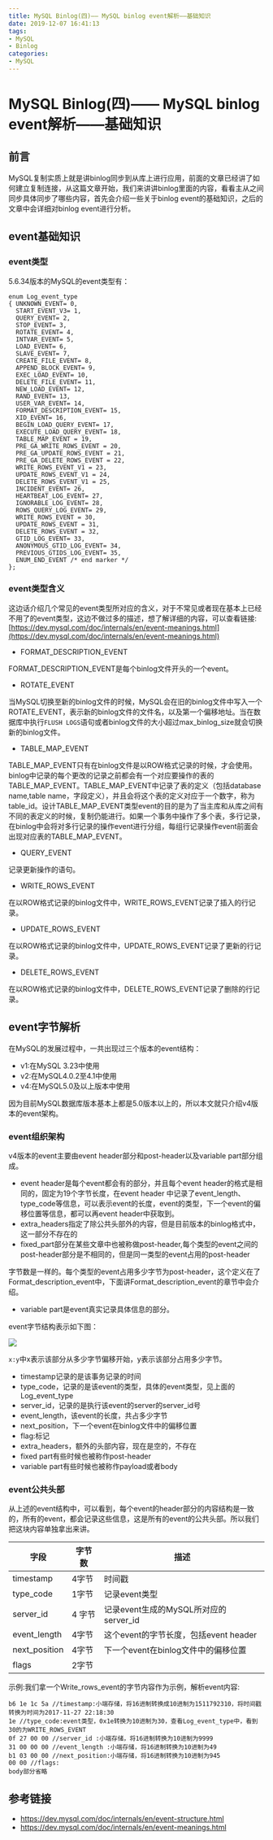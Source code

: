 ```yaml
---
title: MySQL Binlog(四)—— MySQL binlog event解析——基础知识
date: 2019-12-07 16:41:13
tags:
- MySQL
- Binlog
categories:
- MySQL
---
```


# MySQL Binlog(四)—— MySQL binlog event解析——基础知识

## 前言

MySQL复制实质上就是讲binlog同步到从库上进行应用，前面的文章已经讲了如何建立复制连接，从这篇文章开始，我们来讲讲binlog里面的内容，看看主从之间同步具体同步了哪些内容，首先会介绍一些关于binlog event的基础知识，之后的文章中会详细对binlog event进行分析。

## event基础知识

### event类型

5.6.34版本的MySQL的event类型有：

```
enum Log_event_type
{ UNKNOWN_EVENT= 0,
  START_EVENT_V3= 1,
  QUERY_EVENT= 2,
  STOP_EVENT= 3,
  ROTATE_EVENT= 4,
  INTVAR_EVENT= 5,
  LOAD_EVENT= 6,
  SLAVE_EVENT= 7,  
  CREATE_FILE_EVENT= 8,
  APPEND_BLOCK_EVENT= 9,
  EXEC_LOAD_EVENT= 10,
  DELETE_FILE_EVENT= 11,
  NEW_LOAD_EVENT= 12,
  RAND_EVENT= 13,
  USER_VAR_EVENT= 14,
  FORMAT_DESCRIPTION_EVENT= 15,
  XID_EVENT= 16,
  BEGIN_LOAD_QUERY_EVENT= 17,
  EXECUTE_LOAD_QUERY_EVENT= 18,
  TABLE_MAP_EVENT = 19,
  PRE_GA_WRITE_ROWS_EVENT = 20,
  PRE_GA_UPDATE_ROWS_EVENT = 21,
  PRE_GA_DELETE_ROWS_EVENT = 22,
  WRITE_ROWS_EVENT_V1 = 23,
  UPDATE_ROWS_EVENT_V1 = 24,
  DELETE_ROWS_EVENT_V1 = 25,
  INCIDENT_EVENT= 26,
  HEARTBEAT_LOG_EVENT= 27,
  IGNORABLE_LOG_EVENT= 28,
  ROWS_QUERY_LOG_EVENT= 29,
  WRITE_ROWS_EVENT = 30,
  UPDATE_ROWS_EVENT = 31,
  DELETE_ROWS_EVENT = 32,
  GTID_LOG_EVENT= 33,
  ANONYMOUS_GTID_LOG_EVENT= 34,
  PREVIOUS_GTIDS_LOG_EVENT= 35,
  ENUM_END_EVENT /* end marker */
};
```

### event类型含义

这边话介绍几个常见的event类型所对应的含义，对于不常见或者现在基本上已经不用了的event类型，这边不做过多的描述，想了解详细的内容，可以查看链接:
[https://dev.mysql.com/doc/internals/en/event-meanings.html](https://dev.mysql.com/doc/internals/en/event-meanings.html)

* FORMAT_DESCRIPTION_EVENT

FORMAT_DESCRIPTION_EVENT是每个binlog文件开头的一个event。

* ROTATE_EVENT

当MySQL切换至新的binlog文件的时候，MySQL会在旧的binlog文件中写入一个ROTATE_EVENT，表示新的binlog文件的文件名，以及第一个偏移地址。当在数据库中执行`FLUSH LOGS`语句或者binlog文件的大小超过max_binlog_size就会切换新的binlog文件。 

* TABLE_MAP_EVENT

TABLE_MAP_EVENT只有在binlog文件是以ROW格式记录的时候，才会使用。binlog中记录的每个更改的记录之前都会有一个对应要操作的表的TABLE_MAP_EVENT。TABLE_MAP_EVENT中记录了表的定义（包括database name,table name，字段定义），并且会将这个表的定义对应于一个数字，称为table_id。设计TABLE_MAP_EVENT类型event的目的是为了当主库和从库之间有不同的表定义的时候，复制仍能进行。如果一个事务中操作了多个表，多行记录，在binlog中会将对多行记录的操作event进行分组，每组行记录操作event前面会出现对应表的TABLE_MAP_EVENT。

* QUERY_EVENT

记录更新操作的语句。

* WRITE_ROWS_EVENT

在以ROW格式记录的binlog文件中，WRITE_ROWS_EVENT记录了插入的行记录。

* UPDATE_ROWS_EVENT

在以ROW格式记录的binlog文件中，UPDATE_ROWS_EVENT记录了更新的行记录。

* DELETE_ROWS_EVENT

在以ROW格式记录的binlog文件中，DELETE_ROWS_EVENT记录了删除的行记录。

## event字节解析

在MySQL的发展过程中，一共出现过三个版本的event结构：

* v1:在MySQL 3.23中使用
* v2:在MySQL4.0.2至4.1中使用
* v4:在MySQL5.0及以上版本中使用

因为目前MySQL数据库版本基本上都是5.0版本以上的，所以本文就只介绍v4版本的event架构。

### event组织架构

v4版本的event主要由event header部分和post-header以及variable part部分组成。

* event header是每个event都会有的部分，并且每个event header的格式是相同的，固定为19个字节长度，在event header 中记录了event_length、type_code等信息，可以表示event的长度，event的类型，下一个event的偏移位置等信息，都可以再event header中获取到。
* extra_headers指定了除公共头部外的内容，但是目前版本的binlog格式中，这一部分不存在的
* fixed_part部分在某些文章中也被称做post-header,每个类型的event之间的post-header部分是不相同的，但是同一类型的event占用的post-header

字节数是一样的。每个类型的event占用多少字节为post-header，这个定义在了Format_description_event中，下面讲Format_description_event的章节中会介绍。

* variable part是event真实记录具体信息的部分。

event字节结构表示如下图：

![](https://raw.githubusercontent.com/Win-Man/pic-storage/master/img/20191207183950.png)

`x:y`中x表示该部分从多少字节偏移开始，y表示该部分占用多少字节。
* timestamp记录的是该事务记录的时间
* type_code，记录的是该event的类型，具体的event类型，见上面的Log_event_type
* server_id，记录的是执行该event的server的server_id号
* event_length，该event的长度，共占多少字节
* next_position，下一个event在binlog文件中的偏移位置
* flag:标记
* extra_headers，额外的头部内容，现在是空的，不存在
* fixed part有些时候也被称作post-header
* variable part有些时候也被称作payload或者body



### event公共头部

从上述的event结构中，可以看到，每个event的header部分的内容结构是一致的，所有的event，都会记录这些信息，这是所有的event的公共头部。所以我们把这块内容单独拿出来讲。

| 字段 | 字节数 | 描述 |
| ----- | -------- | ----- |
| timestamp | 4字节 | 时间戳 |
| type_code | 1字节 | 记录event类型 |
| server_id | 4 字节 | 记录event生成的MySQL所对应的server_id |
| event_length | 4字节 | 这个event的字节长度，包括event header |
| next_position | 4字节 | 下一个event在binlog文件中的偏移位置 |
| flags | 2字节 | |

示例:我们拿一个Write_rows_event的字节内容作为示例，解析event内容:

```
b6 1e 1c 5a //timestamp:小端存储，将16进制转换成10进制为1511792310，将时间戳转换为时间为2017-11-27 22:18:30
1e //type_code:event类型，0x1e转换为10进制为30，查看Log_event_type中，看到30的为WRITE_ROWS_EVENT
0f 27 00 00 //server_id :小端存储，将16进制转换为10进制为9999
31 00 00 00 //event_length :小端存储，将16进制转换为10进制为49
b1 03 00 00 //next_position:小端存储，将16进制转换为10进制为945
00 00 //flags:
body部分省略
```

## 参考链接

* https://dev.mysql.com/doc/internals/en/event-structure.html
* https://dev.mysql.com/doc/internals/en/event-meanings.html


